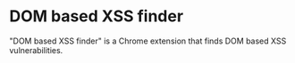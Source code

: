 # DOM based XSS finder

"DOM based XSS finder" is a Chrome extension that finds DOM based XSS vulnerabilities.
